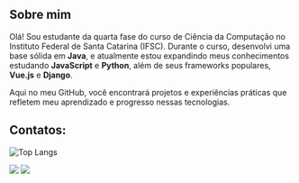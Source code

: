## Sobre mim

Olá! Sou estudante da quarta fase do curso de Ciência da Computação no Instituto Federal de Santa Catarina (IFSC). Durante o curso, desenvolvi uma base sólida em **Java**, e atualmente estou expandindo meus conhecimentos estudando **JavaScript** e **Python**, além de seus frameworks populares, **Vue.js** e **Django**.

Aqui no meu GitHub, você encontrará projetos e experiências práticas que refletem meu aprendizado e progresso nessas tecnologias.

## Contatos:
<div>

![Top Langs](https://github-readme-stats.vercel.app/api/top-langs/?username=PatrikiGss&layout=compact)

<a href="https://www.instagram.com/patrikigoss/" target="_blank"><img src="https://img.shields.io/badge/-Instagram-%23E4405F?style=for-the-badge&logo=instagram&logoColor=white" target="_blank"></a>
<a href = "mailto:patriki7771@gmail.com"><img src="https://img.shields.io/badge/Gmail-D14836?style=for-the-badge&logo=gmail&logoColor=white" target="_blank"></a>   
</div>
